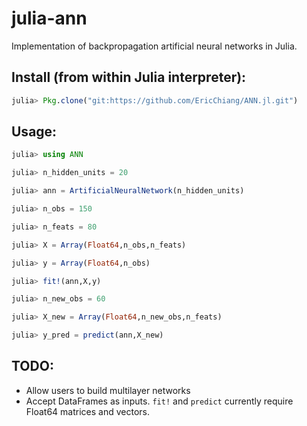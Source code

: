 julia-ann
=========

Implementation of backpropagation artificial neural networks in Julia.

Install (from within Julia interpreter):
-----------
```julia
julia> Pkg.clone("git:https://github.com/EricChiang/ANN.jl.git")
```

Usage:
----------
```julia
julia> using ANN

julia> n_hidden_units = 20

julia> ann = ArtificialNeuralNetwork(n_hidden_units)

julia> n_obs = 150

julia> n_feats = 80

julia> X = Array(Float64,n_obs,n_feats)

julia> y = Array(Float64,n_obs)

julia> fit!(ann,X,y)

julia> n_new_obs = 60

julia> X_new = Array(Float64,n_new_obs,n_feats)

julia> y_pred = predict(ann,X_new)
```


TODO:
-----

* Allow users to build multilayer networks
* Accept DataFrames as inputs. `fit!` and `predict` currently require Float64 matrices and vectors. 
